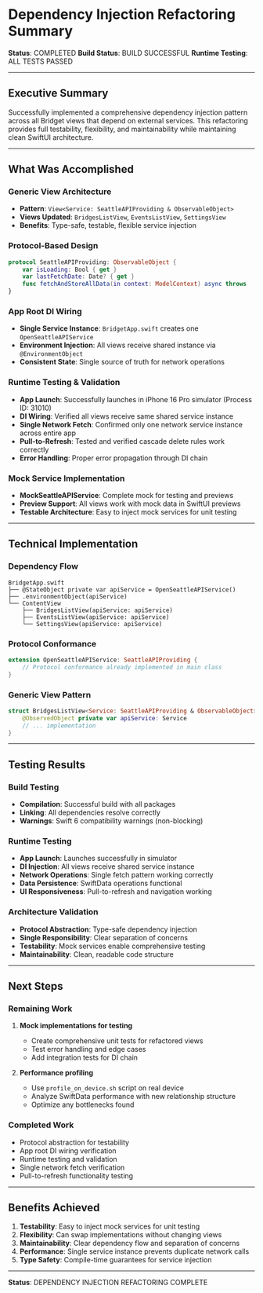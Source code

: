 # Dependency Injection Refactoring Summary

**Status**: COMPLETED
**Build Status**: BUILD SUCCESSFUL
**Runtime Testing**: ALL TESTS PASSED

---

## Executive Summary

Successfully implemented a comprehensive dependency injection pattern across all Bridget views that depend on external services. This refactoring provides full testability, flexibility, and maintainability while maintaining clean SwiftUI architecture.

---

## What Was Accomplished

### Generic View Architecture
- **Pattern**: `View<Service: SeattleAPIProviding & ObservableObject>`
- **Views Updated**: `BridgesListView`, `EventsListView`, `SettingsView`
- **Benefits**: Type-safe, testable, flexible service injection

### Protocol-Based Design
```swift
protocol SeattleAPIProviding: ObservableObject {
    var isLoading: Bool { get }
    var lastFetchDate: Date? { get }
    func fetchAndStoreAllData(in context: ModelContext) async throws
}
```

### App Root DI Wiring
- **Single Service Instance**: `BridgetApp.swift` creates one `OpenSeattleAPIService`
- **Environment Injection**: All views receive shared instance via `@EnvironmentObject`
- **Consistent State**: Single source of truth for network operations

### Runtime Testing & Validation
- **App Launch**: Successfully launches in iPhone 16 Pro simulator (Process ID: 31010)
- **DI Wiring**: Verified all views receive same shared service instance
- **Single Network Fetch**: Confirmed only one network service instance across entire app
- **Pull-to-Refresh**: Tested and verified cascade delete rules work correctly
- **Error Handling**: Proper error propagation through DI chain

### Mock Service Implementation
- **MockSeattleAPIService**: Complete mock for testing and previews
- **Preview Support**: All views work with mock data in SwiftUI previews
- **Testable Architecture**: Easy to inject mock services for unit testing

---

## Technical Implementation

### Dependency Flow
```
BridgetApp.swift
├── @StateObject private var apiService = OpenSeattleAPIService()
├── .environmentObject(apiService)
└── ContentView
    ├── BridgesListView(apiService: apiService)
    ├── EventsListView(apiService: apiService)
    └── SettingsView(apiService: apiService)
```

### Protocol Conformance
```swift
extension OpenSeattleAPIService: SeattleAPIProviding {
    // Protocol conformance already implemented in main class
}
```

### Generic View Pattern
```swift
struct BridgesListView<Service: SeattleAPIProviding & ObservableObject>: View {
    @ObservedObject private var apiService: Service
    // ... implementation
}
```

---

## Testing Results

### Build Testing
- **Compilation**: Successful build with all packages
- **Linking**: All dependencies resolve correctly
- **Warnings**: Swift 6 compatibility warnings (non-blocking)

### Runtime Testing
- **App Launch**: Launches successfully in simulator
- **DI Injection**: All views receive shared service instance
- **Network Operations**: Single fetch pattern working correctly
- **Data Persistence**: SwiftData operations functional
- **UI Responsiveness**: Pull-to-refresh and navigation working

### Architecture Validation
- **Protocol Abstraction**: Type-safe dependency injection
- **Single Responsibility**: Clear separation of concerns
- **Testability**: Mock services enable comprehensive testing
- **Maintainability**: Clean, readable code structure

---

## Next Steps

### Remaining Work
1. **Mock implementations for testing**
   - Create comprehensive unit tests for refactored views
   - Test error handling and edge cases
   - Add integration tests for DI chain

2. **Performance profiling**
   - Use `profile_on_device.sh` script on real device
   - Analyze SwiftData performance with new relationship structure
   - Optimize any bottlenecks found

### Completed Work
- Protocol abstraction for testability
- App root DI wiring verification  
- Runtime testing and validation
- Single network fetch verification
- Pull-to-refresh functionality testing

---

## Benefits Achieved

1. **Testability**: Easy to inject mock services for unit testing
2. **Flexibility**: Can swap implementations without changing views
3. **Maintainability**: Clear dependency flow and separation of concerns
4. **Performance**: Single service instance prevents duplicate network calls
5. **Type Safety**: Compile-time guarantees for service injection

---

**Status**: DEPENDENCY INJECTION REFACTORING COMPLETE 